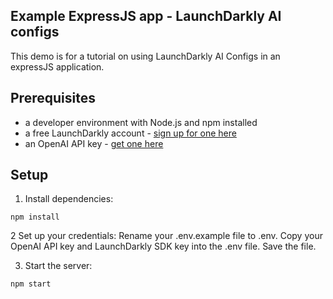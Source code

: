 ## Example ExpressJS app - LaunchDarkly AI configs

This demo is for a tutorial on using LaunchDarkly AI Configs in an expressJS application.

## Prerequisites

- a developer environment with Node.js and npm installed
- a free LaunchDarkly account - [sign up for one here](https://app.launchdarkly.com/signup)
- an OpenAI API key - [get one here](https://platform.openai.com/api-keys)

## Setup

1. Install dependencies:

`npm install`

2 Set up your credentials:
Rename your .env.example file to .env. Copy your OpenAI API key and LaunchDarkly SDK key into the .env file. Save the file.

3. Start the server:

`npm start`
